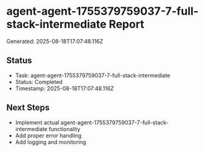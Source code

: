 # agent-agent-1755379759037-7-full-stack-intermediate Report

Generated: 2025-08-18T17:07:48.116Z

## Status
- Task: agent-agent-1755379759037-7-full-stack-intermediate
- Status: Completed
- Timestamp: 2025-08-18T17:07:48.116Z

## Next Steps
- Implement actual agent-agent-1755379759037-7-full-stack-intermediate functionality
- Add proper error handling
- Add logging and monitoring
